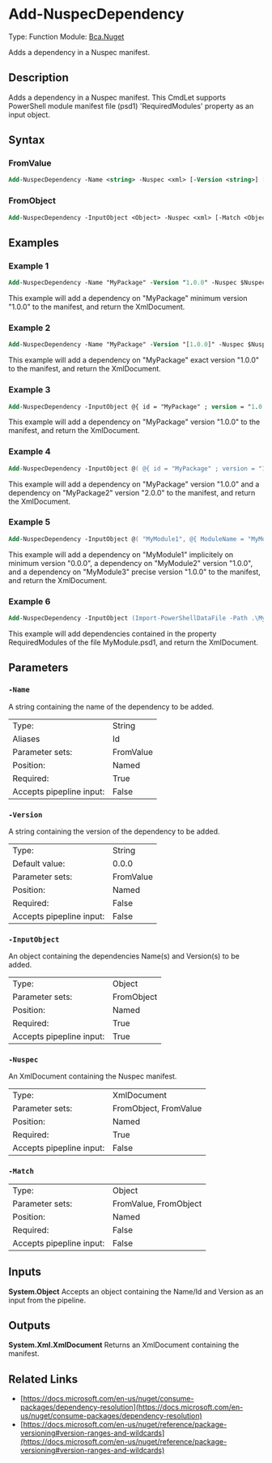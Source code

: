 # Add-NuspecDependency
Type: Function
Module: [Bca.Nuget](../ReadMe.md)

Adds a dependency in a Nuspec manifest.
## Description
Adds a dependency in a Nuspec manifest.
This CmdLet supports PowerShell module manifest file (psd1) 'RequiredModules' property as an input object.
## Syntax
### FromValue
```ps
Add-NuspecDependency -Name <string> -Nuspec <xml> [-Version <string>] [-Match <Object>] [<CommonParameters>]
```
### FromObject
```ps
Add-NuspecDependency -InputObject <Object> -Nuspec <xml> [-Match <Object>] [<CommonParameters>]
```
## Examples
### Example 1
```ps
Add-NuspecDependency -Name "MyPackage" -Version "1.0.0" -Nuspec $NuspecManifest
```
This example will add a dependency on "MyPackage" minimum version "1.0.0" to the manifest, and return the XmlDocument.
### Example 2
```ps
Add-NuspecDependency -Name "MyPackage" -Version "[1.0.0]" -Nuspec $NuspecManifest
```
This example will add a dependency on "MyPackage" exact version "1.0.0" to the manifest, and return the XmlDocument.
### Example 3
```ps
Add-NuspecDependency -InputObject @{ id = "MyPackage" ; version = "1.0.0" } -Nuspec $NuspecManifest
```
This example will add a dependency on "MyPackage" version "1.0.0" to the manifest, and return the XmlDocument.
### Example 4
```ps
Add-NuspecDependency -InputObject @( @{ id = "MyPackage" ; version = "1.0.0" } , @{ id = "MyPackage2" ; version = "2.0.0" } ) -Nuspec $NuspecManifest
```
This example will add a dependency on "MyPackage" version "1.0.0" and a dependency on "MyPackage2" version "2.0.0" to the manifest, and return the XmlDocument.
### Example 5
```ps
Add-NuspecDependency -InputObject @( "MyModule1", @{ ModuleName = "MyModule2" ; ModuleVersion = "1.0.0" }, @{ ModuleName = "MyModule3" ; RequiredVersion = "1.0.0" } ) -Nuspec $NuspecManifest
```
This example will add a dependency on "MyModule1" implicitely on minimum version "0.0.0", a dependency on "MyModule2" version "1.0.0", and a dependency on "MyModule3" precise version "1.0.0" to the manifest, and return the XmlDocument.
### Example 6
```ps
Add-NuspecDependency -InputObject (Import-PowerShellDataFile -Path .\MyModule.psd1).RequiredModules -Nuspec $NuspecManifest
```
This example will add dependencies contained in the property RequiredModules of the file MyModule.psd1, and return the XmlDocument.
## Parameters
### `-Name`
A string containing the name of the dependency to be added.

| | |
|:-|:-|
|Type:|String|
|Aliases|Id|
|Parameter sets:|FromValue|
|Position:|Named|
|Required:|True|
|Accepts pipepline input:|False|

### `-Version`
A string containing the version of the dependency to be added.

| | |
|:-|:-|
|Type:|String|
|Default value:|0.0.0|
|Parameter sets:|FromValue|
|Position:|Named|
|Required:|False|
|Accepts pipepline input:|False|

### `-InputObject`
An object containing the dependencies Name(s) and Version(s) to be added.

| | |
|:-|:-|
|Type:|Object|
|Parameter sets:|FromObject|
|Position:|Named|
|Required:|True|
|Accepts pipepline input:|True|

### `-Nuspec`
An XmlDocument containing the Nuspec manifest.

| | |
|:-|:-|
|Type:|XmlDocument|
|Parameter sets:|FromObject, FromValue|
|Position:|Named|
|Required:|True|
|Accepts pipepline input:|False|

### `-Match`

| | |
|:-|:-|
|Type:|Object|
|Parameter sets:|FromValue, FromObject|
|Position:|Named|
|Required:|False|
|Accepts pipepline input:|False|

## Inputs
**System.Object**
Accepts an object containing the Name/Id and Version as an input from the pipeline.
## Outputs
**System.Xml.XmlDocument**
Returns an XmlDocument containing the manifest.
## Related Links
- [https://docs.microsoft.com/en-us/nuget/consume-packages/dependency-resolution](https://docs.microsoft.com/en-us/nuget/consume-packages/dependency-resolution)
- [https://docs.microsoft.com/en-us/nuget/reference/package-versioning#version-ranges-and-wildcards](https://docs.microsoft.com/en-us/nuget/reference/package-versioning#version-ranges-and-wildcards)
